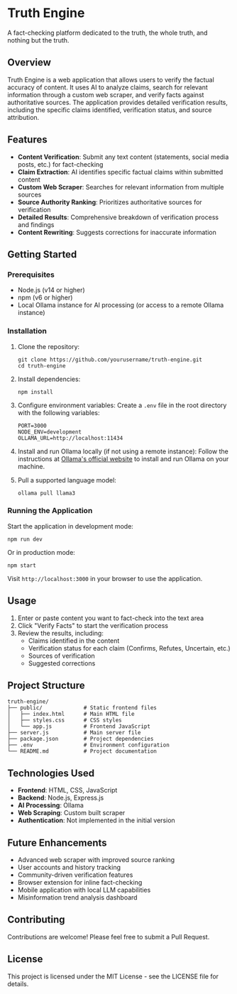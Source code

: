 # Truth Engine

A fact-checking platform dedicated to the truth, the whole truth, and nothing but the truth.

## Overview

Truth Engine is a web application that allows users to verify the factual accuracy of content. It uses AI to analyze claims, search for relevant information through a custom web scraper, and verify facts against authoritative sources. The application provides detailed verification results, including the specific claims identified, verification status, and source attribution.

## Features

- **Content Verification**: Submit any text content (statements, social media posts, etc.) for fact-checking
- **Claim Extraction**: AI identifies specific factual claims within submitted content
- **Custom Web Scraper**: Searches for relevant information from multiple sources
- **Source Authority Ranking**: Prioritizes authoritative sources for verification
- **Detailed Results**: Comprehensive breakdown of verification process and findings
- **Content Rewriting**: Suggests corrections for inaccurate information

## Getting Started

### Prerequisites

- Node.js (v14 or higher)
- npm (v6 or higher)
- Local Ollama instance for AI processing (or access to a remote Ollama instance)

### Installation

1. Clone the repository:
   ```
   git clone https://github.com/yourusername/truth-engine.git
   cd truth-engine
   ```

2. Install dependencies:
   ```
   npm install
   ```

3. Configure environment variables:
   Create a `.env` file in the root directory with the following variables:
   ```
   PORT=3000
   NODE_ENV=development
   OLLAMA_URL=http://localhost:11434
   ```

4. Install and run Ollama locally (if not using a remote instance):
   Follow the instructions at [Ollama's official website](https://ollama.ai/download) to install and run Ollama on your machine.

5. Pull a supported language model:
   ```
   ollama pull llama3
   ```

### Running the Application

Start the application in development mode:
```
npm run dev
```

Or in production mode:
```
npm start
```

Visit `http://localhost:3000` in your browser to use the application.

## Usage

1. Enter or paste content you want to fact-check into the text area
2. Click "Verify Facts" to start the verification process
3. Review the results, including:
   - Claims identified in the content
   - Verification status for each claim (Confirms, Refutes, Uncertain, etc.)
   - Sources of verification
   - Suggested corrections

## Project Structure

```
truth-engine/
├── public/             # Static frontend files
│   ├── index.html      # Main HTML file
│   ├── styles.css      # CSS styles
│   └── app.js          # Frontend JavaScript
├── server.js           # Main server file
├── package.json        # Project dependencies
├── .env                # Environment configuration
└── README.md           # Project documentation
```

## Technologies Used

- **Frontend**: HTML, CSS, JavaScript
- **Backend**: Node.js, Express.js
- **AI Processing**: Ollama
- **Web Scraping**: Custom built scraper
- **Authentication**: Not implemented in the initial version

## Future Enhancements

- Advanced web scraper with improved source ranking
- User accounts and history tracking
- Community-driven verification features
- Browser extension for inline fact-checking
- Mobile application with local LLM capabilities
- Misinformation trend analysis dashboard

## Contributing

Contributions are welcome! Please feel free to submit a Pull Request.

## License

This project is licensed under the MIT License - see the LICENSE file for details.